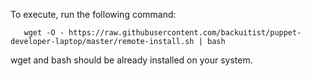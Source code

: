 To execute, run the following command:

       wget -O - https://raw.githubusercontent.com/backuitist/puppet-developer-laptop/master/remote-install.sh | bash

wget and bash should be already installed on your system.       